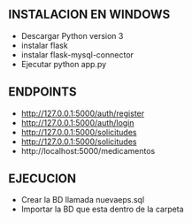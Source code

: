 ## INSTALACION EN WINDOWS

* Descargar Python version 3
* instalar flask
* instalar flask-mysql-connector 
* Ejecutar python app.py

## ENDPOINTS

* http://127.0.0.1:5000/auth/register
* http://127.0.0.1:5000/auth/login
* http://127.0.0.1:5000/solicitudes
* http://127.0.0.1:5000/solicitudes
* http://localhost:5000/medicamentos

## EJECUCION

* Crear la BD llamada nuevaeps.sql
* Importar la BD que esta dentro de la carpeta

